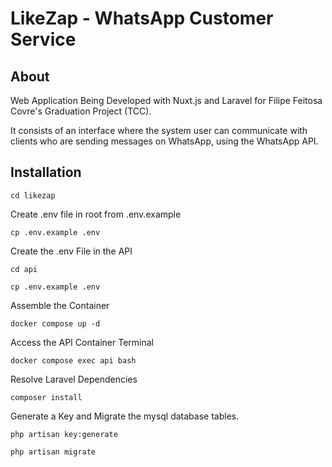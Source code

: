 # LikeZap - WhatsApp Customer Service

## About

Web Application Being Developed with Nuxt.js and Laravel for Filipe Feitosa Covre's Graduation Project (TCC).

It consists of an interface where the system user can communicate with clients who are sending messages on WhatsApp, using the WhatsApp API.

## Installation

```
cd likezap
```

Create .env file in root from .env.example

```
cp .env.example .env
```

Create the .env File in the API

```
cd api
```
```
cp .env.example .env
```

Assemble the Container
```
docker compose up -d
```

Access the API Container Terminal
```
docker compose exec api bash
```

Resolve Laravel Dependencies
```
composer install
```

Generate a Key and Migrate the mysql database tables.
```
php artisan key:generate
```
```
php artisan migrate
```